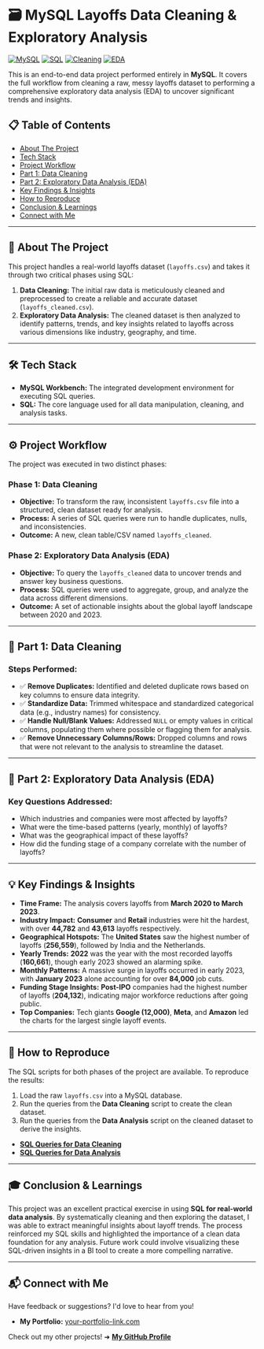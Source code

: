# 🗃️ MySQL Layoffs Data Cleaning & Exploratory Analysis

[![MySQL](https://img.shields.io/badge/MySQL-4479A1?style=for-the-badge&logo=mysql&logoColor=white)](https://www.mysql.com/)
[![SQL](https://img.shields.io/badge/SQL-Queries-blue?style=for-the-badge)](https://github.com/)
[![Cleaning](https://img.shields.io/badge/Data_Cleaning-Complete-green?style=for-the-badge)](https://github.com/)
[![EDA](https://img.shields.io/badge/EDA-Insights_Generated-orange?style=for-the-badge)](https://github.com/)

This is an end-to-end data project performed entirely in **MySQL**. It covers the full workflow from cleaning a raw, messy layoffs dataset to performing a comprehensive exploratory data analysis (EDA) to uncover significant trends and insights.


## 📋 Table of Contents
* [About The Project](#-about-the-project)
* [Tech Stack](#-tech-stack)
* [Project Workflow](#-project-workflow)
* [Part 1: Data Cleaning](#-part-1-data-cleaning)
* [Part 2: Exploratory Data Analysis (EDA)](#-part-2-exploratory-data-analysis-eda)
* [Key Findings & Insights](#-key-findings--insights)
* [How to Reproduce](#-how-to-reproduce)
* [Conclusion & Learnings](#-conclusion--learnings)
* [Connect with Me](#-connect-with-me)

---

## <a name="-about-the-project"></a> 📝 About The Project

This project handles a real-world layoffs dataset (`layoffs.csv`) and takes it through two critical phases using SQL:

1.  **Data Cleaning:** The initial raw data is meticulously cleaned and preprocessed to create a reliable and accurate dataset (`layoffs_cleaned.csv`).
2.  **Exploratory Data Analysis:** The cleaned dataset is then analyzed to identify patterns, trends, and key insights related to layoffs across various dimensions like industry, geography, and time.

---

## <a name="-tech-stack"></a> 🛠️ Tech Stack

-   **MySQL Workbench:** The integrated development environment for executing SQL queries.
-   **SQL:** The core language used for all data manipulation, cleaning, and analysis tasks.

---

## <a name="-project-workflow"></a> ⚙️ Project Workflow

The project was executed in two distinct phases:

### Phase 1: Data Cleaning
-   **Objective:** To transform the raw, inconsistent `layoffs.csv` file into a structured, clean dataset ready for analysis.
-   **Process:** A series of SQL queries were run to handle duplicates, nulls, and inconsistencies.
-   **Outcome:** A new, clean table/CSV named `layoffs_cleaned`.

### Phase 2: Exploratory Data Analysis (EDA)
-   **Objective:** To query the `layoffs_cleaned` data to uncover trends and answer key business questions.
-   **Process:** SQL queries were used to aggregate, group, and analyze the data across different dimensions.
-   **Outcome:** A set of actionable insights about the global layoff landscape between 2020 and 2023.

---

## <a name="-part-1-data-cleaning"></a> 🧹 Part 1: Data Cleaning

### Steps Performed:
-   ✅ **Remove Duplicates:** Identified and deleted duplicate rows based on key columns to ensure data integrity.
-   ✅ **Standardize Data:** Trimmed whitespace and standardized categorical data (e.g., industry names) for consistency.
-   ✅ **Handle Null/Blank Values:** Addressed `NULL` or empty values in critical columns, populating them where possible or flagging them for analysis.
-   ✅ **Remove Unnecessary Columns/Rows:** Dropped columns and rows that were not relevant to the analysis to streamline the dataset.

---

## <a name="-part-2-exploratory-data-analysis-eda"></a> 🔎 Part 2: Exploratory Data Analysis (EDA)

### Key Questions Addressed:
-   Which industries and companies were most affected by layoffs?
-   What were the time-based patterns (yearly, monthly) of layoffs?
-   What was the geographical impact of these layoffs?
-   How did the funding stage of a company correlate with the number of layoffs?

---

## <a name="-key-findings--insights"></a> 💡 Key Findings & Insights

-   **Time Frame:** The analysis covers layoffs from **March 2020 to March 2023**.
-   **Industry Impact:** **Consumer** and **Retail** industries were hit the hardest, with over **44,782** and **43,613** layoffs respectively.
-   **Geographical Hotspots:** The **United States** saw the highest number of layoffs (**256,559**), followed by India and the Netherlands.
-   **Yearly Trends:** **2022** was the year with the most recorded layoffs (**160,661**), though early 2023 showed an alarming spike.
-   **Monthly Patterns:** A massive surge in layoffs occurred in early 2023, with **January 2023** alone accounting for over **84,000** job cuts.
-   **Funding Stage Insights:** **Post-IPO** companies had the highest number of layoffs (**204,132**), indicating major workforce reductions after going public.
-   **Top Companies:** Tech giants **Google (12,000)**, **Meta**, and **Amazon** led the charts for the largest single layoff events.

---

## <a name="-how-to-reproduce"></a> 🚀 How to Reproduce

The SQL scripts for both phases of the project are available. To reproduce the results:

1.  Load the raw `layoffs.csv` into a MySQL database.
2.  Run the queries from the **Data Cleaning** script to create the clean dataset.
3.  Run the queries from the **Data Analysis** script on the cleaned dataset to derive the insights.

-   **[SQL Queries for Data Cleaning](https://github.com/meet-afk/MySQL-Layoffs-Data-Cleaning-Exploratory-Analysis/blob/main/Data_cleaning-Queries.pdf)**
-   **[SQL Queries for Data Analysis](https://github.com/meet-afk/MySQL-Layoffs-Data-Cleaning-Exploratory-Analysis/blob/main/EDA-Queries.pdf)**

---

## <a name="-conclusion--learnings"></a> 🎓 Conclusion & Learnings

This project was an excellent practical exercise in using **SQL for real-world data analysis**. By systematically cleaning and then exploring the dataset, I was able to extract meaningful insights about layoff trends. The process reinforced my SQL skills and highlighted the importance of a clean data foundation for any analysis. Future work could involve visualizing these SQL-driven insights in a BI tool to create a more compelling narrative.

---

## <a name="-connect-with-me"></a> 📬 Connect with Me

Have feedback or suggestions? I'd love to hear from you!

-   **My Portfolio:** [your-portfolio-link.com](https://meet-afk.github.io/)

Check out my other projects! ➜ **[My GitHub Profile](https://github.com/meet-afk)**
